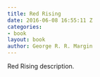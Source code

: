 ```yaml
---
title: Red Rising
date: 2016-06-08 16:55:11 Z
categories:
- book
layout: book
author: George R. R. Margin
---
```


Red Rising description.
